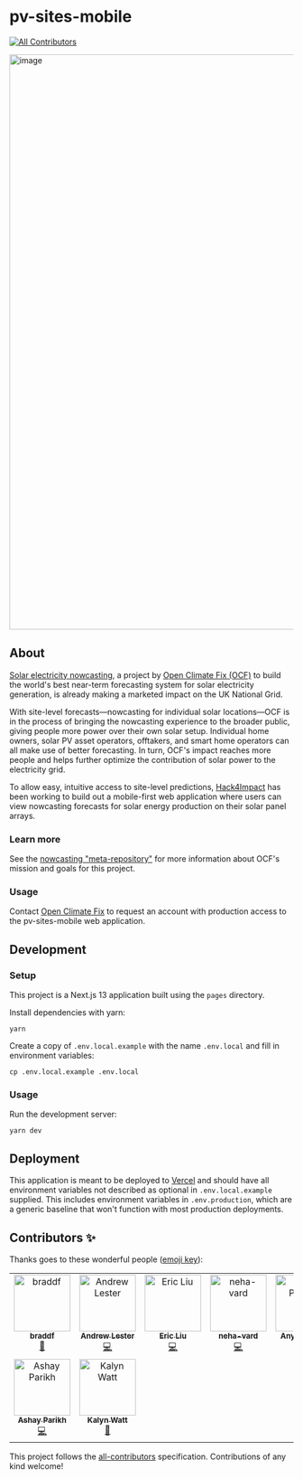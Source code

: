 # pv-sites-mobile

<!-- ALL-CONTRIBUTORS-BADGE:START - Do not remove or modify this section -->

[![All Contributors](https://img.shields.io/badge/all_contributors-9-orange.svg?style=flat-square)](#contributors-)

<!-- ALL-CONTRIBUTORS-BADGE:END -->

<img width="1018" alt="image" src="https://github.com/openclimatefix/pv-sites-mobile/assets/23221268/f2d56861-c906-4670-9e10-d380ad56eaeb">

## About

[Solar electricity nowcasting](https://github.com/openclimatefix/nowcasting), a project by [Open Climate Fix (OCF)](https://openclimatefix.org/) to build the world's best near-term forecasting system for solar electricity generation, is already making a marketed impact on the UK National Grid.

With site-level forecasts—nowcasting for individual solar locations—OCF is in the process of bringing the nowcasting experience to the broader public, giving people more power over their own solar setup. Individual home owners, solar PV asset operators, offtakers, and smart home operators can all make use of better forecasting. In turn, OCF's impact reaches more people and helps further optimize the contribution of solar power to the electricity grid.

To allow easy, intuitive access to site-level predictions, [Hack4Impact](https://uiuc.hack4impact.org/) has been working to build out a mobile-first web application where users can view nowcasting forecasts for solar energy production on their solar panel arrays.

### Learn more

See the [nowcasting "meta-repository"](https://github.com/openclimatefix/nowcasting) for more information about OCF's mission and goals for this project.

### Usage

Contact [Open Climate Fix](mailto:info@openclimatefix.org) to request an account with production access to the pv-sites-mobile web application.

## Development

### Setup

This project is a Next.js 13 application built using the `pages` directory.

Install dependencies with yarn:

    yarn

Create a copy of `.env.local.example` with the name `.env.local` and fill in environment variables:

    cp .env.local.example .env.local

### Usage

Run the development server:

    yarn dev

## Deployment

This application is meant to be deployed to [Vercel](https://vercel.com/) and should have all environment variables not described as optional in `.env.local.example` supplied. This includes environment variables in `.env.production`, which are a generic baseline that won't function with most production deployments.

## Contributors ✨

Thanks goes to these wonderful people ([emoji key](https://allcontributors.org/docs/en/emoji-key)):

<!-- ALL-CONTRIBUTORS-LIST:START - Do not remove or modify this section -->
<!-- prettier-ignore-start -->
<!-- markdownlint-disable -->
<table>
  <tbody>
    <tr>
      <td align="center" valign="top" width="14.28%"><a href="https://github.com/braddf"><img src="https://avatars.githubusercontent.com/u/41056982?v=4?s=100" width="100px;" alt="braddf"/><br /><sub><b>braddf</b></sub></a><br /><a href="#projectManagement-braddf" title="Project Management">📆</a></td>
      <td align="center" valign="top" width="14.28%"><a href="http://andrewlester.net"><img src="https://avatars.githubusercontent.com/u/23221268?v=4?s=100" width="100px;" alt="Andrew Lester"/><br /><sub><b>Andrew Lester</b></sub></a><br /><a href="https://github.com/openclimatefix/pv-sites-mobile/commits?author=AndrewLester" title="Code">💻</a></td>
      <td align="center" valign="top" width="14.28%"><a href="https://github.com/ericcccsliu"><img src="https://avatars.githubusercontent.com/u/62641231?v=4?s=100" width="100px;" alt="Eric Liu"/><br /><sub><b>Eric Liu</b></sub></a><br /><a href="https://github.com/openclimatefix/pv-sites-mobile/commits?author=ericcccsliu" title="Code">💻</a></td>
      <td align="center" valign="top" width="14.28%"><a href="https://github.com/neha-vard"><img src="https://avatars.githubusercontent.com/u/80798381?v=4?s=100" width="100px;" alt="neha-vard"/><br /><sub><b>neha-vard</b></sub></a><br /><a href="https://github.com/openclimatefix/pv-sites-mobile/commits?author=neha-vard" title="Code">💻</a></td>
      <td align="center" valign="top" width="14.28%"><a href="https://github.com/anyaparekh"><img src="https://avatars.githubusercontent.com/u/49364484?v=4?s=100" width="100px;" alt="Anya Parekh"/><br /><sub><b>Anya Parekh</b></sub></a><br /><a href="https://github.com/openclimatefix/pv-sites-mobile/commits?author=anyaparekh" title="Code">💻</a></td>
      <td align="center" valign="top" width="14.28%"><a href="https://github.com/rohanvan123"><img src="https://avatars.githubusercontent.com/u/67704979?v=4?s=100" width="100px;" alt="Rohan Vanjani"/><br /><sub><b>Rohan Vanjani</b></sub></a><br /><a href="https://github.com/openclimatefix/pv-sites-mobile/commits?author=rohanvan123" title="Code">💻</a></td>
      <td align="center" valign="top" width="14.28%"><a href="https://github.com/jackypark9852"><img src="https://avatars.githubusercontent.com/u/81858354?v=4?s=100" width="100px;" alt="Jacky Park"/><br /><sub><b>Jacky Park</b></sub></a><br /><a href="https://github.com/openclimatefix/pv-sites-mobile/commits?author=jackypark9852" title="Code">💻</a></td>
    </tr>
    <tr>
      <td align="center" valign="top" width="14.28%"><a href="http://ashayp.com"><img src="https://avatars.githubusercontent.com/u/21179174?v=4?s=100" width="100px;" alt="Ashay Parikh"/><br /><sub><b>Ashay Parikh</b></sub></a><br /><a href="https://github.com/openclimatefix/pv-sites-mobile/commits?author=ashayp22" title="Code">💻</a></td>
      <td align="center" valign="top" width="14.28%"><a href="https://www.kalynwatt.com/"><img src="https://images.squarespace-cdn.com/content/v1/6330cf626aba27472c9abe80/12e48df1-eb9e-4710-93fb-62811d3cbb9d/tempImagedpidYQ.jpg?format=500w" width="100px;" style="aspect-ratio: 1; object-fit: cover;" alt="Kalyn Watt"/><br /><sub><b>Kalyn Watt</b></sub></a><br /><a href="#design-kalynwatt" title="Design">🎨</a></td>
    </tr>
  </tbody>
</table>

<!-- markdownlint-restore -->
<!-- prettier-ignore-end -->

<!-- ALL-CONTRIBUTORS-LIST:END -->

This project follows the [all-contributors](https://github.com/all-contributors/all-contributors) specification. Contributions of any kind welcome!
